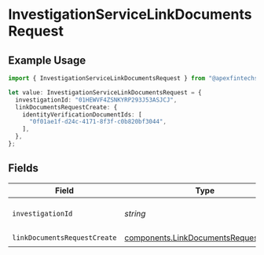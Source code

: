 # InvestigationServiceLinkDocumentsRequest

## Example Usage

```typescript
import { InvestigationServiceLinkDocumentsRequest } from "@apexfintechsolutions/ascend-sdk/models/operations";

let value: InvestigationServiceLinkDocumentsRequest = {
  investigationId: "01HEWVF4ZSNKYRP293J53ASJCJ",
  linkDocumentsRequestCreate: {
    identityVerificationDocumentIds: [
      "0f01ae1f-d24c-4171-8f3f-c0b820bf3044",
    ],
  },
};
```

## Fields

| Field                                                                                          | Type                                                                                           | Required                                                                                       | Description                                                                                    | Example                                                                                        |
| ---------------------------------------------------------------------------------------------- | ---------------------------------------------------------------------------------------------- | ---------------------------------------------------------------------------------------------- | ---------------------------------------------------------------------------------------------- | ---------------------------------------------------------------------------------------------- |
| `investigationId`                                                                              | *string*                                                                                       | :heavy_check_mark:                                                                             | The investigation id.                                                                          | 01HEWVF4ZSNKYRP293J53ASJCJ                                                                     |
| `linkDocumentsRequestCreate`                                                                   | [components.LinkDocumentsRequestCreate](../../models/components/linkdocumentsrequestcreate.md) | :heavy_check_mark:                                                                             | N/A                                                                                            |                                                                                                |